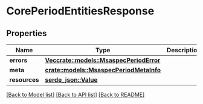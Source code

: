 # CorePeriodEntitiesResponse

## Properties

Name | Type | Description | Notes
------------ | ------------- | ------------- | -------------
**errors** | [**Vec<crate::models::MsaspecPeriodError>**](msaspec.Error.md) |  | 
**meta** | [**crate::models::MsaspecPeriodMetaInfo**](msaspec.MetaInfo.md) |  | 
**resources** | [**serde_json::Value**](.md) |  | 

[[Back to Model list]](../README.md#documentation-for-models) [[Back to API list]](../README.md#documentation-for-api-endpoints) [[Back to README]](../README.md)


